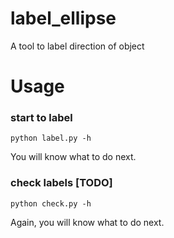 # label_ellipse
A tool to label direction of object

# Usage
### start to label
```
python label.py -h
```
You will know what to do next.


### check labels [TODO]
```
python check.py -h
```
Again, you will know what to do next.
